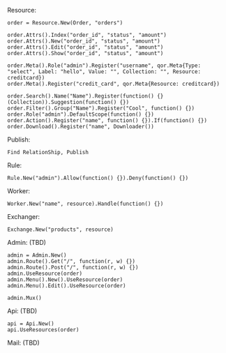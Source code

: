 Resource:

    order = Resource.New(Order, "orders")

    order.Attrs().Index("order_id", "status", "amount")
    order.Attrs().New("order_id", "status", "amount")
    order.Attrs().Edit("order_id", "status", "amount")
    order.Attrs().Show("order_id", "status", "amount")

    order.Meta().Role("admin").Register("username", qor.Meta{Type: "select", Label: "hello", Value: "", Collection: "", Resource: creditcard})
    order.Meta().Register("credit_card", qor.Meta{Resource: creditcard})

    order.Search().Name("Name").Register(function() {} (Collection)).Suggestion(function() {})
    order.Filter().Group("Name").Register("Cool", function() {})
    order.Role("admin").DefaultScope(function() {})
    order.Action().Register("name", function() {}).If(function() {})
    order.Download().Register("name", Downloader())

Publish:

    Find RelationShip, Publish

Rule:

    Rule.New("admin").Allow(function() {}).Deny(function() {})

Worker:

    Worker.New("name", resource).Handle(function() {})

Exchanger:

    Exchange.New("products", resource)

Admin: (TBD)

    admin = Admin.New()
    admin.Route().Get("/", function(r, w) {})
    admin.Route().Post("/", function(r, w) {})
    admin.UseResource(order)
    admin.Menu().New().UseResource(order)
    admin.Menu().Edit().UseResource(order)

    admin.Mux()

Api: (TBD)

    api = Api.New()
    api.UseResources(order)

Mail: (TBD)
